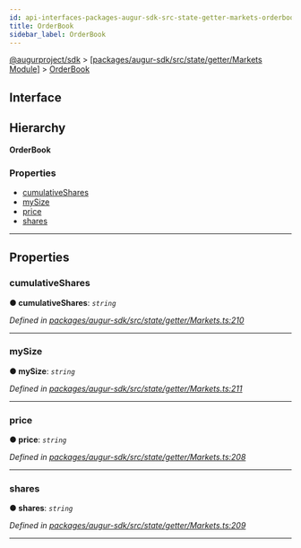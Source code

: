 ```yaml
---
id: api-interfaces-packages-augur-sdk-src-state-getter-markets-orderbook
title: OrderBook
sidebar_label: OrderBook
---
```


[@augurproject/sdk](api-readme.md) > [[packages/augur-sdk/src/state/getter/Markets Module]](api-modules-packages-augur-sdk-src-state-getter-markets-module.md) > [OrderBook](api-interfaces-packages-augur-sdk-src-state-getter-markets-orderbook.md)

## Interface

## Hierarchy

**OrderBook**

### Properties

* [cumulativeShares](api-interfaces-packages-augur-sdk-src-state-getter-markets-orderbook.md#cumulativeshares)
* [mySize](api-interfaces-packages-augur-sdk-src-state-getter-markets-orderbook.md#mysize)
* [price](api-interfaces-packages-augur-sdk-src-state-getter-markets-orderbook.md#price)
* [shares](api-interfaces-packages-augur-sdk-src-state-getter-markets-orderbook.md#shares)

---

## Properties

<a id="cumulativeshares"></a>

###  cumulativeShares

**● cumulativeShares**: *`string`*

*Defined in [packages/augur-sdk/src/state/getter/Markets.ts:210](https://github.com/AugurProject/augur/blob/0ea8996003/packages/augur-sdk/src/state/getter/Markets.ts#L210)*

___
<a id="mysize"></a>

###  mySize

**● mySize**: *`string`*

*Defined in [packages/augur-sdk/src/state/getter/Markets.ts:211](https://github.com/AugurProject/augur/blob/0ea8996003/packages/augur-sdk/src/state/getter/Markets.ts#L211)*

___
<a id="price"></a>

###  price

**● price**: *`string`*

*Defined in [packages/augur-sdk/src/state/getter/Markets.ts:208](https://github.com/AugurProject/augur/blob/0ea8996003/packages/augur-sdk/src/state/getter/Markets.ts#L208)*

___
<a id="shares"></a>

###  shares

**● shares**: *`string`*

*Defined in [packages/augur-sdk/src/state/getter/Markets.ts:209](https://github.com/AugurProject/augur/blob/0ea8996003/packages/augur-sdk/src/state/getter/Markets.ts#L209)*

___

